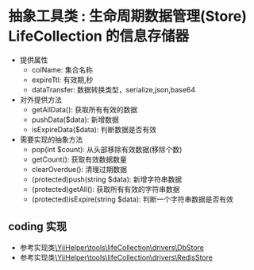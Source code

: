 # 抽象工具类 : 生命周期数据管理(Store) LifeCollection 的信息存储器
- 提供属性
    - colName: 集合名称
    - expireTtl: 有效期,秒
    - dataTransfer: 数据转换类型，serialize,json,base64
- 对外提供方法
    - getAllData(): 获取所有有效的数据
    - pushData($data): 新增数据
    - isExpireData($data): 判断数据是否有效
- 需要实现的抽象方法
    - pop(int $count): 从头部移除有效数据(移除个数)
    - getCount(): 获取有效数据数量
    - clearOverdue(): 清理过期数据
    - (protected)push(string $data): 新增字符串数据
    - (protected)getAll(): 获取所有有效的字符串数据
    - (protected)isExpire(string $data): 判断一个字符串数据是否有效

## coding 实现
- 参考实现类[\YiiHelper\tools\lifeCollection\drivers\DbStore](drivers/DbStore.md)
- 参考实现类[\YiiHelper\tools\lifeCollection\drivers\RedisStore](drivers/RedisStore.md)
